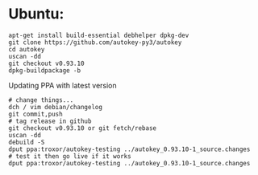 # Ubuntu:

    apt-get install build-essential debhelper dpkg-dev
    git clone https://github.com/autokey-py3/autokey
    cd autokey
    uscan -dd
    git checkout v0.93.10
    dpkg-buildpackage -b

Updating PPA with latest version

    # change things...
    dch / vim debian/changelog
    git commit,push
    # tag release in github
    git checkout v0.93.10 or git fetch/rebase
    uscan -dd
    debuild -S
    dput ppa:troxor/autokey-testing ../autokey_0.93.10-1_source.changes
    # test it then go live if it works
    dput ppa:troxor/autokey-testing ../autokey_0.93.10-1_source.changes